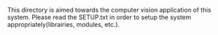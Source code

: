 This directory is aimed towards the computer vision application of this system. Please read
the SETUP.txt in order to setup the system appropriately(librairies, modules, etc.).
